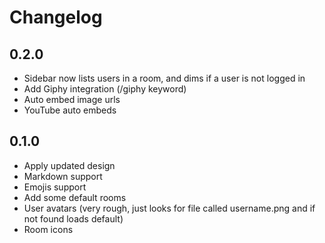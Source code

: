 # Changelog

## 0.2.0
- Sidebar now lists users in a room, and dims if a user is not logged in
- Add Giphy integration (/giphy keyword)
- Auto embed image urls
- YouTube auto embeds

## 0.1.0
- Apply updated design
- Markdown support
- Emojis support
- Add some default rooms
- User avatars (very rough, just looks for file called username.png and if not found loads default)
- Room icons
